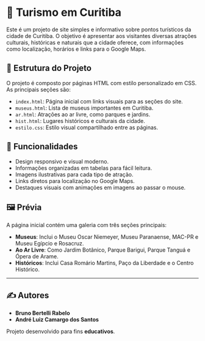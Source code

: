 # 🌆 Turismo em Curitiba

Este é um projeto de site simples e informativo sobre pontos turísticos da cidade de Curitiba. O objetivo é apresentar aos visitantes diversas atrações culturais, históricas e naturais que a cidade oferece, com informações como localização, horários e links para o Google Maps.

## 📁 Estrutura do Projeto

O projeto é composto por páginas HTML com estilo personalizado em CSS. As principais seções são:

- `index.html`: Página inicial com links visuais para as seções do site.
- `museus.html`: Lista de museus importantes em Curitiba.
- `ar.html`: Atrações ao ar livre, como parques e jardins.
- `hist.html`: Lugares históricos e culturais da cidade.
- `estilo.css`: Estilo visual compartilhado entre as páginas.

## 🎯 Funcionalidades

- Design responsivo e visual moderno.
- Informações organizadas em tabelas para fácil leitura.
- Imagens ilustrativas para cada tipo de atração.
- Links diretos para localização no Google Maps.
- Destaques visuais com animações em imagens ao passar o mouse.

## 🖼️ Prévia

A página inicial contém uma galeria com três seções principais:

- **Museus**: Inclui o Museu Oscar Niemeyer, Museu Paranaense, MAC-PR e Museu Egípcio e Rosacruz.
- **Ao Ar Livre**: Como Jardim Botânico, Parque Barigui, Parque Tanguá e Ópera de Arame.
- **Históricos**: Inclui Casa Romário Martins, Paço da Liberdade e o Centro Histórico.

---

## ✍️ Autores

- **Bruno Bertelli Rabelo**  
- **André Luiz Camargo dos Santos**

Projeto desenvolvido para fins **educativos**.
